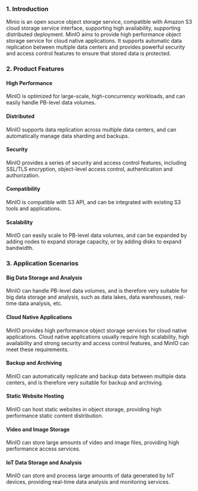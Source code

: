### 1. Introduction
Minio is an open source object storage service, compatible with Amazon S3 cloud storage service interface, supporting high availability,
supporting distributed deployment. MinIO aims to provide high performance object storage service for cloud native applications.
It supports automatic data replication between multiple data centers and provides powerful security and access control features to ensure that stored data is protected.

### 2. Product Features
#### High Performance
MinIO is optimized for large-scale, high-concurrency workloads, and can easily handle PB-level data volumes.
#### Distributed
MinIO supports data replication across multiple data centers, and can automatically manage data sharding and backups.
#### Security
MinIO provides a series of security and access control features, including SSL/TLS encryption, object-level access control, authentication and authorization.
#### Compatibility
MinIO is compatible with S3 API, and can be integrated with existing S3 tools and applications.
#### Scalability
MinIO can easily scale to PB-level data volumes, and can be expanded by adding nodes to expand storage capacity, or by adding disks to expand bandwidth.

### 3. Application Scenarios
#### Big Data Storage and Analysis
MinIO can handle PB-level data volumes, and is therefore very suitable for big data storage and analysis, such as data lakes, data warehouses, real-time data analysis, etc.
#### Cloud Native Applications
MinIO provides high performance object storage services for cloud native applications. Cloud native applications usually require high scalability, high availability and strong security and access control features, and MinIO can meet these requirements.
#### Backup and Archiving
MinIO can automatically replicate and backup data between multiple data centers, and is therefore very suitable for backup and archiving.
#### Static Website Hosting
MinIO can host static websites in object storage, providing high performance static content distribution.
#### Video and Image Storage
MinIO can store large amounts of video and image files, providing high performance access services.
#### IoT Data Storage and Analysis
MinIO can store and process large amounts of data generated by IoT devices, providing real-time data analysis and monitoring services.
